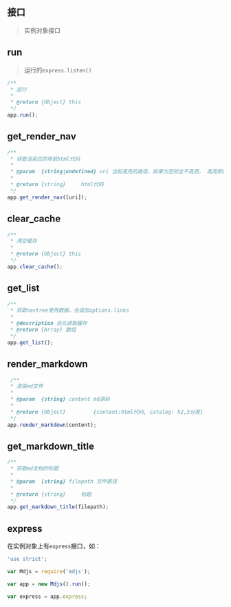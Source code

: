 ## 接口

> 实例对象接口

## run

> 运行的`express.listen()`

```js
/**
 * 运行
 *
 * @return {Object} this
 */
app.run();
```

## get_render_nav

```js
/**
 * 获取渲染后的导航html代码
 *
 * @param  {string|undefined} uri 当前高亮的路径，如果为空则全不高亮， 高亮即展开
 *
 * @return {string}     html代码
 */
app.get_render_nav([uri]);
```

## clear_cache

```js
/**
 * 清空缓存
 *
 * @return {Object} this
 */
app.clear_cache();
```

## get_list

```js
/**
 * 获取navtree使用数据，会追加options.links
 *
 * @description 会先读取缓存
 * @return {Array} 数组
 */
app.get_list();
```

## render_markdown

```js
 /**
 * 渲染md文件
 *
 * @param  {string} content md源码
 *
 * @return {Object}         {content:html代码, catalog: h2,3分类}
 */
app.render_markdown(content);
```

## get_markdown_title

```js
/**
 * 获取md文档的标题
 *
 * @param  {string} filepath 文件路径
 *
 * @return {string}     标题
 */
app.get_markdown_title(filepath);
```

## express

在实例对象上有`express`接口，如：

```js
'use strict';

var Mdjs = require('mdjs');

var app = new Mdjs().run();

var express = app.express;
```
